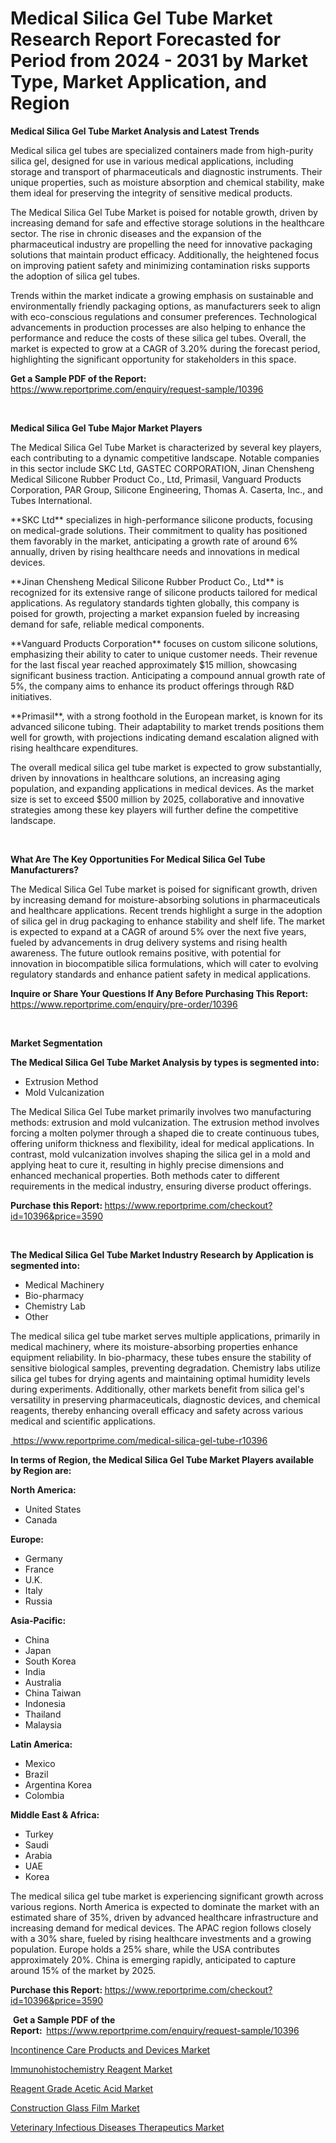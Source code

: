 <p><h1>Medical Silica Gel Tube Market Research Report Forecasted for Period from 2024 -  2031 by Market Type, Market Application, and Region</h1></p><p><strong>Medical Silica Gel Tube Market Analysis and Latest Trends</strong></p>
<p><p>Medical silica gel tubes are specialized containers made from high-purity silica gel, designed for use in various medical applications, including storage and transport of pharmaceuticals and diagnostic instruments. Their unique properties, such as moisture absorption and chemical stability, make them ideal for preserving the integrity of sensitive medical products.</p><p>The Medical Silica Gel Tube Market is poised for notable growth, driven by increasing demand for safe and effective storage solutions in the healthcare sector. The rise in chronic diseases and the expansion of the pharmaceutical industry are propelling the need for innovative packaging solutions that maintain product efficacy. Additionally, the heightened focus on improving patient safety and minimizing contamination risks supports the adoption of silica gel tubes.</p><p>Trends within the market indicate a growing emphasis on sustainable and environmentally friendly packaging options, as manufacturers seek to align with eco-conscious regulations and consumer preferences. Technological advancements in production processes are also helping to enhance the performance and reduce the costs of these silica gel tubes. Overall, the market is expected to grow at a CAGR of 3.20% during the forecast period, highlighting the significant opportunity for stakeholders in this space.</p></p>
<p><strong>Get a Sample PDF of the Report:&nbsp;</strong> <a href="https://www.reportprime.com/enquiry/request-sample/10396">https://www.reportprime.com/enquiry/request-sample/10396</a></p>
<p>&nbsp;</p>
<p><strong>Medical Silica Gel Tube Major Market Players</strong></p>
<p><p>The Medical Silica Gel Tube Market is characterized by several key players, each contributing to a dynamic competitive landscape. Notable companies in this sector include SKC Ltd, GASTEC CORPORATION, Jinan Chensheng Medical Silicone Rubber Product Co., Ltd, Primasil, Vanguard Products Corporation, PAR Group, Silicone Engineering, Thomas A. Caserta, Inc., and Tubes International.</p><p>**SKC Ltd** specializes in high-performance silicone products, focusing on medical-grade solutions. Their commitment to quality has positioned them favorably in the market, anticipating a growth rate of around 6% annually, driven by rising healthcare needs and innovations in medical devices.</p><p>**Jinan Chensheng Medical Silicone Rubber Product Co., Ltd** is recognized for its extensive range of silicone products tailored for medical applications. As regulatory standards tighten globally, this company is poised for growth, projecting a market expansion fueled by increasing demand for safe, reliable medical components.</p><p>**Vanguard Products Corporation** focuses on custom silicone solutions, emphasizing their ability to cater to unique customer needs. Their revenue for the last fiscal year reached approximately $15 million, showcasing significant business traction. Anticipating a compound annual growth rate of 5%, the company aims to enhance its product offerings through R&D initiatives.</p><p>**Primasil**, with a strong foothold in the European market, is known for its advanced silicone tubing. Their adaptability to market trends positions them well for growth, with projections indicating demand escalation aligned with rising healthcare expenditures.</p><p>The overall medical silica gel tube market is expected to grow substantially, driven by innovations in healthcare solutions, an increasing aging population, and expanding applications in medical devices. As the market size is set to exceed $500 million by 2025, collaborative and innovative strategies among these key players will further define the competitive landscape.</p></p>
<p>&nbsp;</p>
<p><strong>What Are The Key Opportunities For Medical Silica Gel Tube Manufacturers?</strong></p>
<p><p>The Medical Silica Gel Tube market is poised for significant growth, driven by increasing demand for moisture-absorbing solutions in pharmaceuticals and healthcare applications. Recent trends highlight a surge in the adoption of silica gel in drug packaging to enhance stability and shelf life. The market is expected to expand at a CAGR of around 5% over the next five years, fueled by advancements in drug delivery systems and rising health awareness. The future outlook remains positive, with potential for innovation in biocompatible silica formulations, which will cater to evolving regulatory standards and enhance patient safety in medical applications.</p></p>
<p><strong>Inquire or Share Your Questions If Any Before Purchasing This Report:</strong> <a href="https://www.reportprime.com/enquiry/pre-order/10396">https://www.reportprime.com/enquiry/pre-order/10396</a></p>
<p>&nbsp;</p>
<p><strong>Market Segmentation</strong></p>
<p><strong>The Medical Silica Gel Tube Market Analysis by types is segmented into:</strong></p>
<p><ul><li>Extrusion Method</li><li>Mold Vulcanization</li></ul></p>
<p><p>The Medical Silica Gel Tube market primarily involves two manufacturing methods: extrusion and mold vulcanization. The extrusion method involves forcing a molten polymer through a shaped die to create continuous tubes, offering uniform thickness and flexibility, ideal for medical applications. In contrast, mold vulcanization involves shaping the silica gel in a mold and applying heat to cure it, resulting in highly precise dimensions and enhanced mechanical properties. Both methods cater to different requirements in the medical industry, ensuring diverse product offerings.</p></p>
<p><strong>Purchase this Report:&nbsp;</strong><a href="https://www.reportprime.com/checkout?id=10396&price=3590">https://www.reportprime.com/checkout?id=10396&price=3590</a></p>
<p>&nbsp;</p>
<p><strong>The Medical Silica Gel Tube Market Industry Research by Application is segmented into:</strong></p>
<p><ul><li>Medical Machinery</li><li>Bio-pharmacy</li><li>Chemistry Lab</li><li>Other</li></ul></p>
<p><p>The medical silica gel tube market serves multiple applications, primarily in medical machinery, where its moisture-absorbing properties enhance equipment reliability. In bio-pharmacy, these tubes ensure the stability of sensitive biological samples, preventing degradation. Chemistry labs utilize silica gel tubes for drying agents and maintaining optimal humidity levels during experiments. Additionally, other markets benefit from silica gel's versatility in preserving pharmaceuticals, diagnostic devices, and chemical reagents, thereby enhancing overall efficacy and safety across various medical and scientific applications.</p></p>
<p><a href="https://www.reportprime.com/medical-silica-gel-tube-r10396">&nbsp;https://www.reportprime.com/medical-silica-gel-tube-r10396</a></p>
<p><strong>In terms of Region, the Medical Silica Gel Tube Market Players available by Region are:</strong></p>
<p>
    <p> <strong> North America: </strong>
        <ul>
            <li>United States</li>
            <li>Canada</li>
        </ul>
        </p> 
    <p> <strong> Europe: </strong>
        <ul>
            <li>Germany</li>
            <li>France</li>
            <li>U.K.</li>
            <li>Italy</li>
            <li>Russia</li>
        </ul>
        </p> 
    <p> <strong> Asia-Pacific: </strong>
        <ul>
            <li>China</li>
            <li>Japan</li>
            <li>South Korea</li>
            <li>India</li>
            <li>Australia</li>
            <li>China Taiwan</li>
            <li>Indonesia</li>
            <li>Thailand</li>
            <li>Malaysia</li>
        </ul>
        </p> 
    <p> <strong> Latin America: </strong>
        <ul>
            <li>Mexico</li>
            <li>Brazil</li>
            <li>Argentina Korea</li>
            <li>Colombia</li>
        </ul>
        </p> 
    <p> <strong> Middle East & Africa: </strong>
        <ul>
            <li>Turkey</li>
            <li>Saudi</li>
            <li>Arabia</li>
            <li>UAE</li>
            <li>Korea</li>
        </ul>
    </p>
    </p>
<p><p>The medical silica gel tube market is experiencing significant growth across various regions. North America is expected to dominate the market with an estimated share of 35%, driven by advanced healthcare infrastructure and increasing demand for medical devices. The APAC region follows closely with a 30% share, fueled by rising healthcare investments and a growing population. Europe holds a 25% share, while the USA contributes approximately 20%. China is emerging rapidly, anticipated to capture around 15% of the market by 2025.</p></p>
<p><strong>Purchase this Report: </strong><a href="https://www.reportprime.com/checkout?id=10396&price=3590">https://www.reportprime.com/checkout?id=10396&price=3590</a></p>
<p>&nbsp;<strong>Get a Sample PDF of the Report:&nbsp;&nbsp;</strong><a href="https://www.reportprime.com/enquiry/request-sample/10396">https://www.reportprime.com/enquiry/request-sample/10396</a></p>
<p><strong></strong></p>
<p><p><a href="https://medium.com/@lily.brown-0786/incontinence-care-products-and-devices-industry-analysis-report-its-market-size-growing-with-a-dc5d98e5feae">Incontinence Care Products and Devices Market</a></p><p><a href="https://github.com/MaryNelson695/Market-Research-Report-List-1/blob/main/immunohistochemistry-reagent-market.md">Immunohistochemistry Reagent Market</a></p><p><a href="https://issuu.com/reportprime-2/docs/reagent-grade-acetic-acid-market-si_84454d080f2053">Reagent Grade Acetic Acid Market</a></p><p><a href="https://issuu.com/reportprime-2/docs/construction-glass-film-market-size_7424874194d381">Construction Glass Film Market</a></p><p><a href="https://medium.com/@lily.brown-0786/the-veterinary-infectious-diseases-therapeutics-market-has-witnessed-significant-growth-in-recent-ed8203a1708b">Veterinary Infectious Diseases Therapeutics Market</a></p></p>